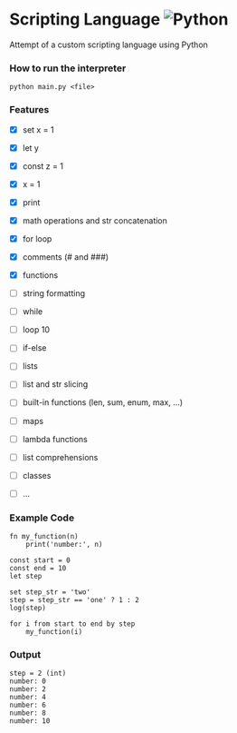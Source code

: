 # Scripting Language ![Python](https://skillicons.dev/icons?i=python)
Attempt of a custom scripting language using Python

### How to run the interpreter
```
python main.py <file>
```

### Features
- [x] set x = 1
- [x] let y
- [x] const z = 1
- [x] x = 1
- [x] print
- [x] math operations and str concatenation
- [x] for loop
- [x] comments (# and ###)
- [x] functions
- [ ] string formatting
- [ ] while
- [ ] loop 10
- [ ] if-else
- [ ] lists
- [ ] list and str slicing
- [ ] built-in functions (len, sum, enum, max, ...)
- [ ] maps
- [ ] lambda functions
- [ ] list comprehensions
- [ ] classes
- [ ] ...


### Example Code
```
fn my_function(n)
    print('number:', n)

const start = 0
const end = 10
let step

set step_str = 'two'
step = step_str == 'one' ? 1 : 2
log(step)

for i from start to end by step
    my_function(i)
```

### Output
```
step = 2 (int)
number: 0
number: 2
number: 4
number: 6
number: 8
number: 10
```

